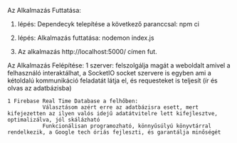 Az Alkalmazás Futtatása:

1. lépés: Dependecyk telepítése a következő paranccsal: npm ci

2. lépés: Alkalmazás futtatása: nodemon index.js

3. Az alkalmazás http://localhost:5000/ címen fut.


Az Alkalmazás Felépítése:
    1 szerver: felszolgálja magát a weboldalt amivel a felhasználó interaktálhat, 
               a SocketIO socket szervere is egyben ami a kétoldalú kommunikáció feladatát látja el,
               és requesteket is teljesít (ír és olvas az adatbázisba) 
    
    1 Firebase Real Time Database a felhőben:
               Választásom azért erre az adatbázisra esett, mert kifejezetten az ilyen valós idejű adatátvitelre lett kifejlesztve, optimalizálva, jól skálázható
               Funkcionálisan programozható, könnyűsúlyú könyvtárral rendelkezik, a Google tech óriás fejleszti, és garantálja minőségét
